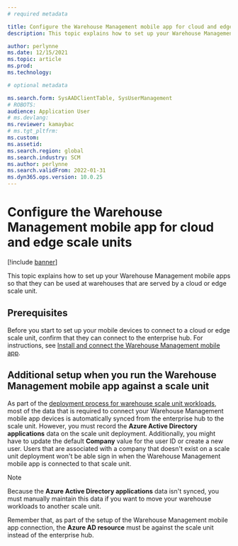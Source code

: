 ```yaml
---
# required metadata

title: Configure the Warehouse Management mobile app for cloud and edge scale units
description: This topic explains how to set up your Warehouse Management mobile apps for warehouses that are served by a cloud or edge scale unit.

author: perlynne
ms.date: 12/15/2021
ms.topic: article
ms.prod: 
ms.technology: 

# optional metadata

ms.search.form: SysAADClientTable, SysUserManagement
# ROBOTS: 
audience: Application User
# ms.devlang: 
ms.reviewer: kamaybac
# ms.tgt_pltfrm: 
ms.custom: 
ms.assetid:
ms.search.region: global
ms.search.industry: SCM
ms.author: perlynne
ms.search.validFrom: 2022-01-31
ms.dyn365.ops.version: 10.0.25
---
```


# Configure the Warehouse Management mobile app for cloud and edge scale units

[!include [banner](../includes/banner.md)]

This topic explains how to set up your Warehouse Management mobile apps so that they can be used at warehouses that are served by a cloud or edge scale unit.

## Prerequisites

Before you start to set up your mobile devices to connect to a cloud or edge scale unit, confirm that they can connect to the enterprise hub. For instructions, see [Install and connect the Warehouse Management mobile app](../warehousing/install-configure-warehouse-management-app.md).

## Additional setup when you run the Warehouse Management mobile app against a scale unit

As part of the [deployment process for warehouse scale unit workloads](cloud-edge-landing-page.md#scale-unit-manager-portal), most of the data that is required to connect your Warehouse Management mobile app devices is automatically synced from the enterprise hub to the scale unit. However, you must record the **Azure Active Directory applications** data on the scale unit deployment. Additionally, you might have to update the default **Company** value for the user ID or create a new user. Users that are associated with a company that doesn't exist on a scale unit deployment won't be able sign in when the Warehouse Management mobile app is connected to that scale unit.

> [!NOTE]
> Because the **Azure Active Directory applications** data isn't synced, you must manually maintain this data if you want to move your warehouse workloads to another scale unit.

Remember that, as part of the setup of the Warehouse Management mobile app connection, the **Azure AD resource** must be against the scale unit instead of the enterprise hub.
